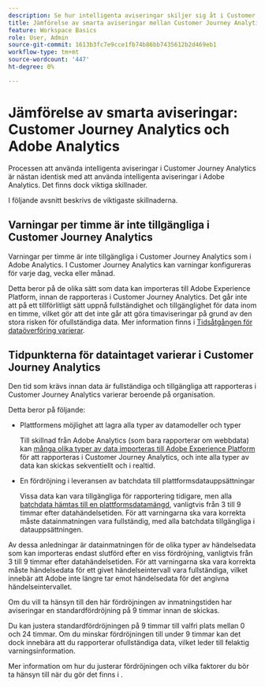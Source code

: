 ```yaml
---
description: Se hur intelligenta aviseringar skiljer sig åt i Customer Journey Analytics från Adobe Analytics
title: Jämförelse av smarta aviseringar mellan Customer Journey Analytics och Adobe Analytics
feature: Workspace Basics
role: User, Admin
source-git-commit: 1613b3fc7e9cce1fb74b86bb7435612b2d469eb1
workflow-type: tm+mt
source-wordcount: '447'
ht-degree: 0%

---
```


# Jämförelse av smarta aviseringar: Customer Journey Analytics och Adobe Analytics

Processen att använda intelligenta aviseringar i Customer Journey Analytics är nästan identisk med att använda intelligenta aviseringar i Adobe Analytics. Det finns dock viktiga skillnader.

I följande avsnitt beskrivs de viktigaste skillnaderna.

## Varningar per timme är inte tillgängliga i Customer Journey Analytics

Varningar per timme är inte tillgängliga i Customer Journey Analytics som i Adobe Analytics. I Customer Journey Analytics kan varningar konfigureras för varje dag, vecka eller månad.

Detta beror på de olika sätt som data kan importeras till Adobe Experience Platform, innan de rapporteras i Customer Journey Analytics. Det går inte att på ett tillförlitligt sätt uppnå fullständighet och tillgänglighet för data inom en timme, vilket gör att det inte går att göra timaviseringar på grund av den stora risken för ofullständiga data. Mer information finns i [Tidsåtgången för dataöverföring varierar](#data-ingestion-times-vary-in-customer-journey-analytics).

## Tidpunkterna för dataintaget varierar i Customer Journey Analytics

Den tid som krävs innan data är fullständiga och tillgängliga att rapporteras i Customer Journey Analytics varierar beroende på organisation.

Detta beror på följande:

* Plattformens möjlighet att lagra alla typer av datamodeller och typer

  Till skillnad från Adobe Analytics (som bara rapporterar om webbdata) kan [många olika typer av data importeras till Adobe Experience Platform](/help/data-ingestion/data-ingestion.md) för att rapporteras i Customer Journey Analytics, och inte alla typer av data kan skickas sekventiellt och i realtid.

* En fördröjning i leveransen av batchdata till plattformsdatauppsättningar

  Vissa data kan vara tillgängliga för rapportering tidigare, men alla [batchdata hämtas till en plattformsdatamängd](/help/data-ingestion/data-ingestion.md#ingest-and-use-batch-data.), vanligtvis från 3 till 9 timmar efter datahändelsetiden. För att varningarna ska vara korrekta måste datainmatningen vara fullständig, med alla batchdata tillgängliga i datauppsättningen. <!--3 to 9 hours is a sweet spot, what we are suggesting.  -->

Av dessa anledningar är datainmatningen för de olika typer av händelsedata som kan importeras endast slutförd efter en viss fördröjning, vanligtvis från 3 till 9 timmar efter datahändelsetiden. För att varningarna ska vara korrekta måste händelsedata för ett givet händelseintervall vara fullständiga, vilket innebär att Adobe inte längre tar emot händelsedata för det angivna händelseintervallet.

Om du vill ta hänsyn till den här fördröjningen av inmatningstiden har aviseringar en standardfördröjning på 9 timmar innan de skickas.

Du kan justera standardfördröjningen på 9 timmar till valfri plats mellan 0 och 24 timmar. Om du minskar fördröjningen till under 9 timmar kan det dock innebära att du rapporterar ofullständiga data, vilket leder till felaktig varningsinformation.

Mer information om hur du justerar fördröjningen och vilka faktorer du bör ta hänsyn till när du gör det finns i <!--add link -->.

<!-- Starting with "However," the rest of this information should probably go into the actual documentation where we document the option to adjust the delay. -->





